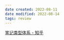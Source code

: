 ```yaml
---
date created: 2022-08-11
date modified: 2022-08-14
tags: review
---
```


[笔记类型体系 - 知乎](https://zhuanlan.zhihu.com/p/542384570)
